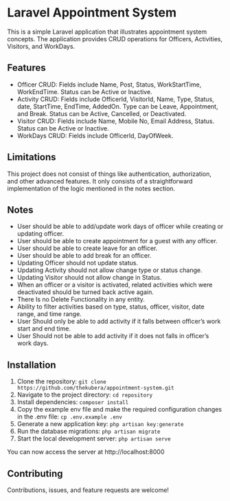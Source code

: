 # Laravel Appointment System

This is a simple Laravel application that illustrates appointment system concepts. The application provides CRUD operations for Officers, Activities, Visitors, and WorkDays.

## Features

- Officer CRUD: Fields include Name, Post, Status, WorkStartTime, WorkEndTime. Status can be Active or Inactive.
- Activity CRUD: Fields include OfficerId, VisitorId, Name, Type, Status, date, StartTime, EndTime, AddedOn. Type can be Leave, Appointment, and Break. Status can be Active, Cancelled, or Deactivated.
- Visitor CRUD: Fields include Name, Mobile No, Email Address, Status. Status can be Active or Inactive.
- WorkDays CRUD: Fields include OfficerId, DayOfWeek.

## Limitations

This project does not consist of things like authentication, authorization, and other advanced features. It only consists of a straightforward implementation of the logic mentioned in the notes section.


## Notes

- User should be able to add/update work days of officer while creating or updating officer.
- User should be able to create appointment for a guest with any officer.
- User should be able to create leave for an officer.
- User should be able to add break for an officer.
- Updating Officer should not update status.
- Updating Activity should not allow change type or status change.
- Updating Visitor should not allow change in Status.
- When an officer or a visitor is activated, related activities which were deactivated should be turned back active again.
- There Is no Delete Functionality in any entity.
- Ability to filter activities based on type, status, officer, visitor, date range, and time range.
- User Should only be able to add activity if it falls between officer’s work start and end time.
- User Should not be able to add activity if it does not falls in officer’s work days.

## Installation

1. Clone the repository: `git clone https://github.com/thekubera/appointment-system.git`
2. Navigate to the project directory: `cd repository`
3. Install dependencies: `composer install`
4. Copy the example env file and make the required configuration changes in the .env file: `cp .env.example .env`
5. Generate a new application key: `php artisan key:generate`
6. Run the database migrations: `php artisan migrate`
7. Start the local development server: `php artisan serve`

You can now access the server at http://localhost:8000

## Contributing

Contributions, issues, and feature requests are welcome!